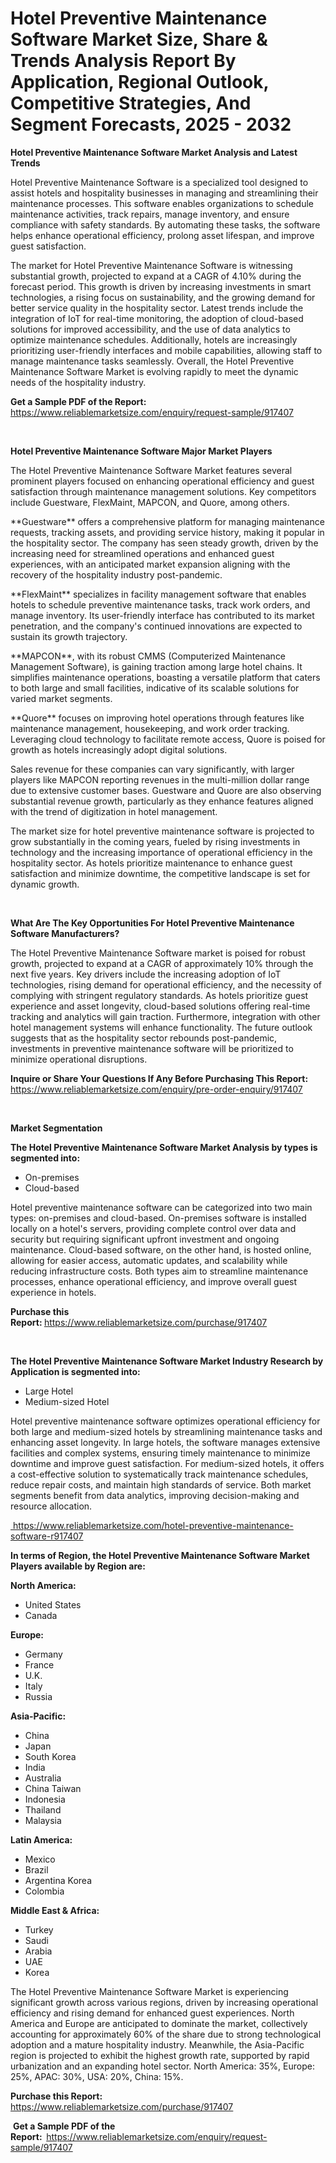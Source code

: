 <p><h1>Hotel Preventive Maintenance Software Market Size, Share & Trends Analysis Report By Application, Regional Outlook, Competitive Strategies, And Segment Forecasts, 2025 - 2032</h1></p><p><strong>Hotel Preventive Maintenance Software Market Analysis and Latest Trends</strong></p>
<p><p>Hotel Preventive Maintenance Software is a specialized tool designed to assist hotels and hospitality businesses in managing and streamlining their maintenance processes. This software enables organizations to schedule maintenance activities, track repairs, manage inventory, and ensure compliance with safety standards. By automating these tasks, the software helps enhance operational efficiency, prolong asset lifespan, and improve guest satisfaction.</p><p>The market for Hotel Preventive Maintenance Software is witnessing substantial growth, projected to expand at a CAGR of 4.10% during the forecast period. This growth is driven by increasing investments in smart technologies, a rising focus on sustainability, and the growing demand for better service quality in the hospitality sector. Latest trends include the integration of IoT for real-time monitoring, the adoption of cloud-based solutions for improved accessibility, and the use of data analytics to optimize maintenance schedules. Additionally, hotels are increasingly prioritizing user-friendly interfaces and mobile capabilities, allowing staff to manage maintenance tasks seamlessly. Overall, the Hotel Preventive Maintenance Software Market is evolving rapidly to meet the dynamic needs of the hospitality industry.</p></p>
<p><strong>Get a Sample PDF of the Report:&nbsp;</strong> <a href="https://www.reliablemarketsize.com/enquiry/request-sample/917407?utm_campaign=1901&utm_medium=2&utm_source=Github&utm_content=ia&utm_term=16042025&utm_id=hotel-preventive-maintenance-software">https://www.reliablemarketsize.com/enquiry/request-sample/917407</a></p>
<p>&nbsp;</p>
<p><strong>Hotel Preventive Maintenance Software Major Market Players</strong></p>
<p><p>The Hotel Preventive Maintenance Software Market features several prominent players focused on enhancing operational efficiency and guest satisfaction through maintenance management solutions. Key competitors include Guestware, FlexMaint, MAPCON, and Quore, among others.</p><p>**Guestware** offers a comprehensive platform for managing maintenance requests, tracking assets, and providing service history, making it popular in the hospitality sector. The company has seen steady growth, driven by the increasing need for streamlined operations and enhanced guest experiences, with an anticipated market expansion aligning with the recovery of the hospitality industry post-pandemic.</p><p>**FlexMaint** specializes in facility management software that enables hotels to schedule preventive maintenance tasks, track work orders, and manage inventory. Its user-friendly interface has contributed to its market penetration, and the company's continued innovations are expected to sustain its growth trajectory.</p><p>**MAPCON**, with its robust CMMS (Computerized Maintenance Management Software), is gaining traction among large hotel chains. It simplifies maintenance operations, boasting a versatile platform that caters to both large and small facilities, indicative of its scalable solutions for varied market segments.</p><p>**Quore** focuses on improving hotel operations through features like maintenance management, housekeeping, and work order tracking. Leveraging cloud technology to facilitate remote access, Quore is poised for growth as hotels increasingly adopt digital solutions.</p><p>Sales revenue for these companies can vary significantly, with larger players like MAPCON reporting revenues in the multi-million dollar range due to extensive customer bases. Guestware and Quore are also observing substantial revenue growth, particularly as they enhance features aligned with the trend of digitization in hotel management.</p><p>The market size for hotel preventive maintenance software is projected to grow substantially in the coming years, fueled by rising investments in technology and the increasing importance of operational efficiency in the hospitality sector. As hotels prioritize maintenance to enhance guest satisfaction and minimize downtime, the competitive landscape is set for dynamic growth.</p></p>
<p>&nbsp;</p>
<p><strong>What Are The Key Opportunities For Hotel Preventive Maintenance Software Manufacturers?</strong></p>
<p><p>The Hotel Preventive Maintenance Software market is poised for robust growth, projected to expand at a CAGR of approximately 10% through the next five years. Key drivers include the increasing adoption of IoT technologies, rising demand for operational efficiency, and the necessity of complying with stringent regulatory standards. As hotels prioritize guest experience and asset longevity, cloud-based solutions offering real-time tracking and analytics will gain traction. Furthermore, integration with other hotel management systems will enhance functionality. The future outlook suggests that as the hospitality sector rebounds post-pandemic, investments in preventive maintenance software will be prioritized to minimize operational disruptions.</p></p>
<p><strong>Inquire or Share Your Questions If Any Before Purchasing This Report:</strong> <a href="https://www.reliablemarketsize.com/enquiry/pre-order-enquiry/917407?utm_campaign=1901&utm_medium=2&utm_source=Github&utm_content=ia&utm_term=16042025&utm_id=hotel-preventive-maintenance-software">https://www.reliablemarketsize.com/enquiry/pre-order-enquiry/917407</a></p>
<p>&nbsp;</p>
<p><strong>Market Segmentation</strong></p>
<p><strong>The Hotel Preventive Maintenance Software Market Analysis by types is segmented into:</strong></p>
<p><ul><li>On-premises</li><li>Cloud-based</li></ul></p>
<p><p>Hotel preventive maintenance software can be categorized into two main types: on-premises and cloud-based. On-premises software is installed locally on a hotel's servers, providing complete control over data and security but requiring significant upfront investment and ongoing maintenance. Cloud-based software, on the other hand, is hosted online, allowing for easier access, automatic updates, and scalability while reducing infrastructure costs. Both types aim to streamline maintenance processes, enhance operational efficiency, and improve overall guest experience in hotels.</p></p>
<p><strong>Purchase this Report:&nbsp;</strong><a href="https://www.reliablemarketsize.com/purchase/917407?utm_campaign=1901&utm_medium=2&utm_source=Github&utm_content=ia&utm_term=16042025&utm_id=hotel-preventive-maintenance-software">https://www.reliablemarketsize.com/purchase/917407</a></p>
<p>&nbsp;</p>
<p><strong>The Hotel Preventive Maintenance Software Market Industry Research by Application is segmented into:</strong></p>
<p><ul><li>Large Hotel</li><li>Medium-sized Hotel</li></ul></p>
<p><p>Hotel preventive maintenance software optimizes operational efficiency for both large and medium-sized hotels by streamlining maintenance tasks and enhancing asset longevity. In large hotels, the software manages extensive facilities and complex systems, ensuring timely maintenance to minimize downtime and improve guest satisfaction. For medium-sized hotels, it offers a cost-effective solution to systematically track maintenance schedules, reduce repair costs, and maintain high standards of service. Both market segments benefit from data analytics, improving decision-making and resource allocation.</p></p>
<p><a href="https://www.reliablemarketsize.com/hotel-preventive-maintenance-software-r917407?utm_campaign=1901&utm_medium=2&utm_source=Github&utm_content=ia&utm_term=16042025&utm_id=hotel-preventive-maintenance-software">&nbsp;https://www.reliablemarketsize.com/hotel-preventive-maintenance-software-r917407</a></p>
<p><strong>In terms of Region, the Hotel Preventive Maintenance Software Market Players available by Region are:</strong></p>
<p>
    <p> <strong> North America: </strong>
        <ul>
            <li>United States</li>
            <li>Canada</li>
        </ul>
        </p> 
    <p> <strong> Europe: </strong>
        <ul>
            <li>Germany</li>
            <li>France</li>
            <li>U.K.</li>
            <li>Italy</li>
            <li>Russia</li>
        </ul>
        </p> 
    <p> <strong> Asia-Pacific: </strong>
        <ul>
            <li>China</li>
            <li>Japan</li>
            <li>South Korea</li>
            <li>India</li>
            <li>Australia</li>
            <li>China Taiwan</li>
            <li>Indonesia</li>
            <li>Thailand</li>
            <li>Malaysia</li>
        </ul>
        </p> 
    <p> <strong> Latin America: </strong>
        <ul>
            <li>Mexico</li>
            <li>Brazil</li>
            <li>Argentina Korea</li>
            <li>Colombia</li>
        </ul>
        </p> 
    <p> <strong> Middle East & Africa: </strong>
        <ul>
            <li>Turkey</li>
            <li>Saudi</li>
            <li>Arabia</li>
            <li>UAE</li>
            <li>Korea</li>
        </ul>
    </p>
    </p>
<p><p>The Hotel Preventive Maintenance Software Market is experiencing significant growth across various regions, driven by increasing operational efficiency and rising demand for enhanced guest experiences. North America and Europe are anticipated to dominate the market, collectively accounting for approximately 60% of the share due to strong technological adoption and a mature hospitality industry. Meanwhile, the Asia-Pacific region is projected to exhibit the highest growth rate, supported by rapid urbanization and an expanding hotel sector. North America: 35%, Europe: 25%, APAC: 30%, USA: 20%, China: 15%.</p></p>
<p><strong>Purchase this Report: </strong><a href="https://www.reliablemarketsize.com/purchase/917407?utm_campaign=1901&utm_medium=2&utm_source=Github&utm_content=ia&utm_term=16042025&utm_id=hotel-preventive-maintenance-software">https://www.reliablemarketsize.com/purchase/917407</a></p>
<p>&nbsp;<strong>Get a Sample PDF of the Report:&nbsp;&nbsp;</strong><a href="https://www.reliablemarketsize.com/enquiry/request-sample/917407?utm_campaign=1901&utm_medium=2&utm_source=Github&utm_content=ia&utm_term=16042025&utm_id=hotel-preventive-maintenance-software">https://www.reliablemarketsize.com/enquiry/request-sample/917407</a></p>
<p><strong></strong></p>
<p><p></p><p></p><p></p></p>